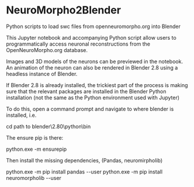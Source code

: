# NeuroMorpho2Blender
Python scripts to load swc files from openneuromorpho.org into Blender

This Jupyter notebook and accompanying Python script allow users to programmatically access neuronal reconstructions from the OpenNeuroMorpho.org database.

Images and 3D models of the neurons can be previewed in the notebook. 
An animation of the neuron can also be rendered in Blender 2.8 using a headless instance of Blender.

If Blender 2.8 is already installed, the trickiest part of the process is making sure that the relevant packages are installed in the Blender Python installation (not the same as the Python environment used with Jupyter)

To do this, open a command prompt and navigate to where blender is installed, i.e.

cd path to blender\2.80\python\bin
  
The ensure pip is there:

python.exe -m ensurepip

Then install the missing dependencies, (Pandas, neuromirpholib)

python.exe -m pip install pandas --user
python.exe -m pip install neuromorpholib --user


